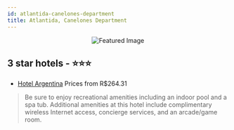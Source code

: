 ```yaml
---
id: atlantida-canelones-department
title: Atlantida, Canelones Department
---
```


<center><img src="https://i.travelapi.com/hotels/4000000/3560000/3556700/3556651/44554393_z.jpg" alt="Featured Image" /></center>


##  3 star hotels - ⭐️⭐️⭐️

-    [Hotel Argentina](https://us.hurb.com/hotels/atlantida/hotel-argentina-JNP-JP154729?cmp=18055) Prices from R$264.31
   > Be sure to enjoy recreational amenities including an indoor pool and a spa tub. Additional amenities at this hotel include complimentary wireless Internet access, concierge services, and an arcade/game room.
